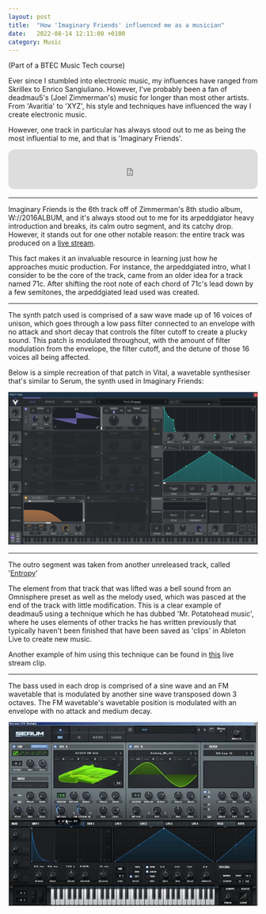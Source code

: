 ```yaml
---
layout: post
title:  "How 'Imaginary Friends' influenced me as a musician"
date:   2022-08-14 12:11:00 +0100
category: Music
---
```

(Part of a BTEC Music Tech course)  

Ever since I stumbled into electronic music, my influences have ranged from Skrillex to Enrico Sangiuliano.
However, I've probably been a fan of deadmau5's (Joel Zimmerman's) music for longer than most other artists. From 'Avaritia' to 'XYZ', his style and techniques have influenced the way I create electronic music.  

However, one track in particular has always stood out to me as being the most influential to me, and that is 'Imaginary Friends'.

<iframe style="border-radius:12px" src="https://open.spotify.com/embed/track/0WzpqM6GqbVm6zQ2qeqDEW?utm_source=generator&theme=0" width="100%" height="80" frameBorder="0" allowfullscreen="" allow="autoplay; clipboard-write; encrypted-media; fullscreen; picture-in-picture"></iframe>

---

Imaginary Friends is the 6th track off of Zimmerman's 8th studio album, W://2016ALBUM, and it's always stood out to me for its arpeddgiator heavy introduction and breaks, its calm outro segment, and its catchy drop. However, it stands out for one other notable reason: the entire track was produced on a [live stream](https://www.youtube.com/playlist?list=PLK8xxk0_lWkpfQhlbEOa3Vr0TFTcpS0LM).  

This fact makes it an invaluable resource in learning just how he approaches music production. For instance, the arpeddgiated intro, what I consider to be the core of the track, came from an older idea for a track named 71c. After shifting the root note of each chord of 71c's lead down by a few semitones, the arpeddgiated lead used was created.

---

The synth patch used is comprised of a saw wave made up of 16 voices of unison, which goes through a low pass filter connected to an envelope with no attack and short decay that controls the filter cutoff to create a plucky sound. This patch is modulated throughout, with the amount of filter modulation from the envelope, the filter cutoff, and the detune of those 16 voices all being affected.

Below is a simple recreation of that patch in Vital, a wavetable synthesiser that's similar to Serum, the synth used in Imaginary Friends:

![A recreation of the lead used in 'Imaginary Friends'](/assets/images/imaginary-friends-lead.png)  

---

The outro segment was taken from another unreleased track, called '[Entropy](https://www.youtube.com/watch?v=vM4ya29eEL8)'

The element from that track that was lifted was a bell sound from an Omnisphere preset as well as the melody used, which was pasced at the end of the track with little modification. This is a clear example of deadmau5 using a technique which he has dubbed 'Mr. Potatohead music', where he uses elements of other tracks he has written previously that typically haven't been finished that have been saved as 'clips' in Ableton Live to create new music.

Another example of him using this technique can be found in [this](https://www.youtube.com/watch?v=1HlU1R97RF4) live stream clip.

---

The bass used in each drop is comprised of a sine wave and an FM wavetable that is modulated by another sine wave transposed down 3 octaves. The FM wavetable's wavetable position is modulated with an envelope with no attack and medium decay.

![The bass used in 'Imaginary Friends'](/assets/images/imaginary-friends-bass.png)  



